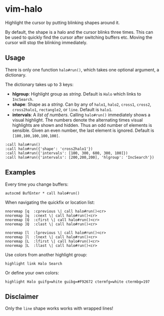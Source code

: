 # vim-halo

Highlight the cursor by putting blinking shapes around it.

By default, the shape is a halo and the cursor blinks three times. This can be
used to quickly find the cursor after switching buffers etc. Moving the cursor
will stop the blinking immediately.

## Usage

There is only one function `halo#run()`, which takes one optional argument, a
dictionary.

The dictionary takes up to 3 keys:

- **hlgroup**: Highlight group as *string*. Default is `Halo` which links to
  `IncSearch`.
- **shape**: Shape as a *string*. Can by any of `halo1`, `halo2`, `cross1`,
  `cross2`, `cross2halo1`, `rectangle2`, or `line`. Default is `halo1`.
- **intervals**: A *list of numbers*. Calling `halo#run()` immediately shows a
  visual highlight. The numbers denote the alternating times visual highlights
  are shown and hidden. Thus an odd number of elements is sensible. Given an
  even number, the last element is ignored. Default is `[100,100,100,100,100]`.

```
:call halo#run()
:call halo#run({'shape': 'cross2halo1'})
:call halo#run({'intervals': [100, 300, 600, 300, 100]})
:call halo#run({'intervals': [200,200,200], 'hlgroup': 'IncSearch'})
```

## Examples

Every time you change buffers:

```vim
autocmd BufEnter * call halo#run()
```

When navigating the quickfix or location list:

```vim
nnoremap [q  :cprevious \| call halo#run()<cr>
nnoremap ]q  :cnext \| call halo#run()<cr>
nnoremap [Q  :cfirst \| call halo#run()<cr>
nnoremap ]Q  :clast \| call halo#run()<cr>

nnoremap [l  :lprevious \| call halo#run()<cr>
nnoremap ]l  :lnext \| call halo#run()<cr>
nnoremap [L  :lfirst \| call halo#run()<cr>
nnoremap ]L  :llast \| call halo#run()<cr>
```

Use colors from another highlight group:

```vim
highlight link Halo Search
```

Or define your own colors:

```vim
highlight Halo guifg=white guibg=#F92672 ctermfg=white ctermbg=197
```

## Disclaimer

Only the `line` shape works works with wrapped lines!

